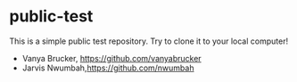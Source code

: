 # public-test

This is a simple public test repository. Try to clone it to your local computer!

* Vanya Brucker, https://github.com/vanyabrucker
* Jarvis Nwumbah,https://github.com/nwumbah
